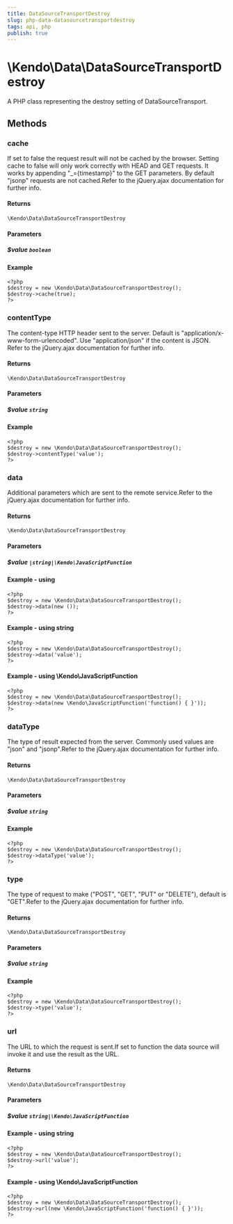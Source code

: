 ```yaml
---
title: DataSourceTransportDestroy
slug: php-data-datasourcetransportdestroy
tags: api, php
publish: true
---
```


# \Kendo\Data\DataSourceTransportDestroy

A PHP class representing the destroy setting of DataSourceTransport.


## Methods

### cache
If set to false the request result will not be cached by the browser. Setting cache to false will only work correctly with HEAD and GET requests. It works by appending "_={timestamp}" to the GET parameters.
By default "jsonp" requests are not cached.Refer to the jQuery.ajax documentation for further info.

#### Returns
`\Kendo\Data\DataSourceTransportDestroy`

#### Parameters

##### $value `boolean`



#### Example 
    <?php
    $destroy = new \Kendo\Data\DataSourceTransportDestroy();
    $destroy->cache(true);
    ?>

### contentType
The content-type HTTP header sent to the server. Default is "application/x-www-form-urlencoded". Use "application/json" if the content is JSON.
Refer to the jQuery.ajax documentation for further info.

#### Returns
`\Kendo\Data\DataSourceTransportDestroy`

#### Parameters

##### $value `string`



#### Example 
    <?php
    $destroy = new \Kendo\Data\DataSourceTransportDestroy();
    $destroy->contentType('value');
    ?>

### data
Additional parameters which are sent to the remote service.Refer to the jQuery.ajax documentation for further info.

#### Returns
`\Kendo\Data\DataSourceTransportDestroy`

#### Parameters

##### $value `|string|\Kendo\JavaScriptFunction`



#### Example  - using 
    <?php
    $destroy = new \Kendo\Data\DataSourceTransportDestroy();
    $destroy->data(new ());
    ?>

#### Example  - using string
    <?php
    $destroy = new \Kendo\Data\DataSourceTransportDestroy();
    $destroy->data('value');
    ?>

#### Example  - using \Kendo\JavaScriptFunction
    <?php
    $destroy = new \Kendo\Data\DataSourceTransportDestroy();
    $destroy->data(new \Kendo\JavaScriptFunction('function() { }'));
    ?>

### dataType
The type of result expected from the server. Commonly used values are "json" and "jsonp".Refer to the jQuery.ajax documentation for further info.

#### Returns
`\Kendo\Data\DataSourceTransportDestroy`

#### Parameters

##### $value `string`



#### Example 
    <?php
    $destroy = new \Kendo\Data\DataSourceTransportDestroy();
    $destroy->dataType('value');
    ?>

### type
The type of request to make ("POST", "GET", "PUT" or "DELETE"), default is "GET".Refer to the jQuery.ajax documentation for further info.

#### Returns
`\Kendo\Data\DataSourceTransportDestroy`

#### Parameters

##### $value `string`



#### Example 
    <?php
    $destroy = new \Kendo\Data\DataSourceTransportDestroy();
    $destroy->type('value');
    ?>

### url
The URL to which the request is sent.If set to function the data source will invoke it and use the result as the URL.

#### Returns
`\Kendo\Data\DataSourceTransportDestroy`

#### Parameters

##### $value `string|\Kendo\JavaScriptFunction`



#### Example  - using string
    <?php
    $destroy = new \Kendo\Data\DataSourceTransportDestroy();
    $destroy->url('value');
    ?>

#### Example  - using \Kendo\JavaScriptFunction
    <?php
    $destroy = new \Kendo\Data\DataSourceTransportDestroy();
    $destroy->url(new \Kendo\JavaScriptFunction('function() { }'));
    ?>

